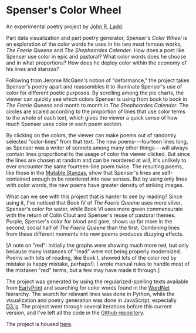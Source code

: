 # Spenser's Color Wheel

An experimental poetry project by [John R. Ladd](https://jrladd.com).

Part data visualization and part poetry generator, *Spenser's Color Wheel* is an exploration of the color words he uses in his two most famous works, *The Faerie Queene* and *The Shepheardes Calender*. How does a poet like Spenser use color in epic and pastoral? What color words does he choose and in what proportions? How does he deploy color within the economy of his lines and stanzas?

Following from Jerome McGann's notion of "deformance," the project takes Spenser's poetry apart and reassembles it to illuminate Spenser's use of color for different poetic purposes. By scrolling among the pie charts, the viewer can quickly see which colors Spenser is using from book to book in *The Faerie Queene* and month to month in *The Shepheardes Calender*. The circles are scaled according to the proportion of lines that use color terms to the whole of each text, which gives the viewer a quick sense of how much Spenser uses color in each poem section.

By clicking on the colors, the viewer can make poems out of randomly selected "color-lines" from that text. The new poems---fourteen lines long, as Spenser was a writer of sonnets among many other things---will always contain lines proportional to the usage of color the viewer clicked. But since the lines are chosen at random and can be reordered at will, it's unlikely to ever encounter the same fourteen-line poem twice. The resulting poems, like those in the [Mutable Stanzas](https://robineggsky.com/apps/mutableStanzas/), show that Spenser's lines are self-contained enough to be reordered into new senses. But by using only lines with color words, the new poems have greater density of striking images.

What can we see with this project that is harder to see by reading? Since using it, I've noticed that Book IV of *The Faerie Queene* uses more silver, Spenser's color for water, while Book VI uses more green commensurate with the return of Colin Clout and Spenser's reuse of pastoral themes. Purple, Spenser's color for blood and gore, shows up far more in the second, social half of *The Faerie Queene* than the first. Combining lines from these different moments into new poems produces dizzying effects.

[A note on "red": Initially the graphs were showing much more red, but only because many instances of "read" were not being properly modernized. Poems with lots of reading, like Book I, showed lots of the color red by mistake (a happy mistake, perhaps!). I wrote manual rules to handle most of the mistaken "red" terms, but a few may have made it through.]

The project was generated by using the regularized-spelling texts available from [EarlyPrint](https://earlyprint.org) and searching for color words found in the [WordNet](http://wordnet.princeton.edu/) hierarchy. The search for relevant lines was done in Python, while the visualization and poetry generation was done in JavaScript, especially [D3.js](https://d3js.org). The project went through several iterations before this current version, and I've left all the code in the [Github repository](https://github.com/jrladd/colorwheel).

The project is housed [here](https://jrladd.com/colorwheel).
